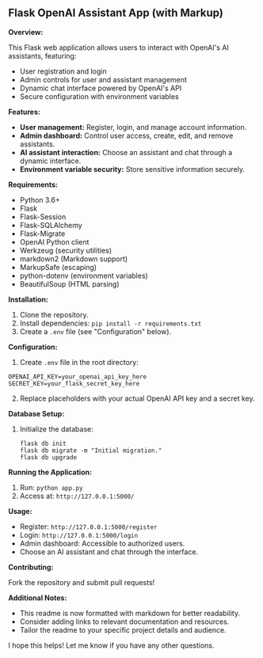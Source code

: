 ## Flask OpenAI Assistant App (with Markup)

**Overview:**

This Flask web application allows users to interact with OpenAI's AI assistants, featuring:

* User registration and login
* Admin controls for user and assistant management
* Dynamic chat interface powered by OpenAI's API
* Secure configuration with environment variables

**Features:**

* **User management:** Register, login, and manage account information.
* **Admin dashboard:** Control user access, create, edit, and remove assistants.
* **AI assistant interaction:** Choose an assistant and chat through a dynamic interface.
* **Environment variable security:** Store sensitive information securely.

**Requirements:**

* Python 3.6+
* Flask
* Flask-Session
* Flask-SQLAlchemy
* Flask-Migrate
* OpenAI Python client
* Werkzeug (security utilities)
* markdown2 (Markdown support)
* MarkupSafe (escaping)
* python-dotenv (environment variables)
* BeautifulSoup (HTML parsing)

**Installation:**

1. Clone the repository.
2. Install dependencies: `pip install -r requirements.txt`
3. Create a `.env` file (see "Configuration" below).

**Configuration:**

1. Create `.env` file in the root directory:

```
OPENAI_API_KEY=your_openai_api_key_here
SECRET_KEY=your_flask_secret_key_here
```

2. Replace placeholders with your actual OpenAI API key and a secret key.

**Database Setup:**

1. Initialize the database:

   ```
   flask db init
   flask db migrate -m "Initial migration."
   flask db upgrade
   ```

**Running the Application:**

1. Run: `python app.py`
2. Access at: `http://127.0.0.1:5000/`

**Usage:**

* Register: `http://127.0.0.1:5000/register`
* Login: `http://127.0.0.1:5000/login`
* Admin dashboard: Accessible to authorized users.
* Choose an AI assistant and chat through the interface.

**Contributing:**

Fork the repository and submit pull requests!

**Additional Notes:**

* This readme is now formatted with markdown for better readability.
* Consider adding links to relevant documentation and resources.
* Tailor the readme to your specific project details and audience.

I hope this helps! Let me know if you have any other questions.